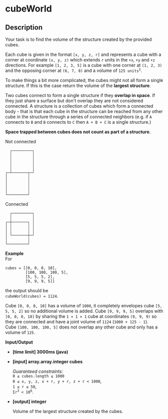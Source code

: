 # cubeWorld

## Description

Your task is to find the volume of the structure created by the provided cubes.

Each cube is given in the format `[x, y, z, r]` and represents a cube with a corner at coordinate `(x, y, z)` which extends `r` units in the `+x`, `+y` and `+z` directions. For example `[1, 2, 3, 5]` is a cube with one corner at `(1, 2, 3)` and the opposing corner at `(6, 7, 8)` and a volume of <code>125 units<sup>3</sup></code>.

To make things a bit more complicated, the cubes might not all form a single structure. If this is the case return the volume of the **largest structure**.

Two cubes connect to form a single structure if they **overlap in space**. If they just share a surface but don't overlap they are not considered connected.
A structure is a collection of cubes which form a connected body - that is that each cube in the structure can be reached from any other cube in the structure through a series of connected neighbors (e.g. if `A` connects to `B` and `B` connects to `C` then `A + B + C` is a single structure.)

**Space trapped between cubes does not count as part of a structure.**

Not connected

```
  ┌─────────┐
  │         │
  │         │
  │         │
  │         │
┌─┴───────┬─┘
│         │
│         │
│         │
│         │
└─────────┘
```

Connected

```
  ┌─────────┐
  │         │
┌─┼───────┐ │
│ │       │ │
│ │       │ │
│ └───────┼─┘
│         │
└─────────┘
```

**Example**  
For

```
cubes = [[0, 0, 0, 10],
         [100, 100, 100, 5],
         [5, 5, 5, 2],
         [9, 9, 9, 5]]
```

the output should be  
`cubeWorld(cubes) = 1124`.

Cube `[0, 0, 0, 10]` has a volume of `1000`, it completely envelopes cube `[5, 5, 5, 2]` so no additional volume is added. Cube `[9, 9, 9, 5]` overlaps with `[0, 0, 0, 10]` by sharing the `1 × 1 × 1` cube at coordinates `(9, 9, 9)` so they are connected and have a joint volume of `1124` (`1000 + 125 - 1`).  
Cube `[100, 100, 100, 5]` does not overlap any other cube and only has a volume of `125`.

**Input/Output**

* **[time limit] 3000ms (java)**
* **[input] array.array.integer cubes**

  *Guaranteed constraints:*  
  `0 ≤ cubes.length ≤ 1000`  
  `0 ≤ x, y, z, x + r, y + r, z + r < 1000`,  
  `1 ≤ r ≤ 50`,  
  <code>Σr<sup>3</sup> < 10<sup>6</sup></code>.

* **[output] integer**

  Volume of the largest structure created by the cubes.
